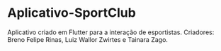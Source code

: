 # Aplicativo-SportClub
Aplicativo criado em Flutter para a interação de esportistas. 
Criadores: Breno Felipe Rinas, Luiz Wallor Zwirtes e Tainara Zago.

